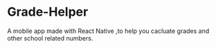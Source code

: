 # Grade-Helper
A mobile app made with React Native ,to help you cacluate grades and other school related numbers.
